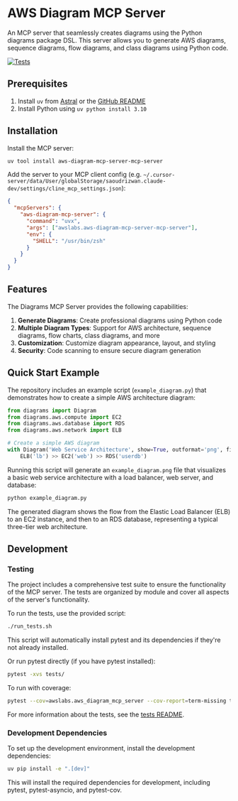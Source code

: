 # AWS Diagram MCP Server

An MCP server that seamlessly creates diagrams using the Python diagrams package DSL. This server allows you to generate AWS diagrams, sequence diagrams, flow diagrams, and class diagrams using Python code.

[![Tests](https://img.shields.io/badge/tests-passing-brightgreen.svg)](tests/)

## Prerequisites

1. Install `uv` from [Astral](https://docs.astral.sh/uv/getting-started/installation/) or the [GitHub README](https://github.com/astral-sh/uv#installation)
2. Install Python using `uv python install 3.10`

## Installation

Install the MCP server:
```bash
uv tool install aws-diagram-mcp-server-mcp-server
```

Add the server to your MCP client config (e.g. `~/.cursor-server/data/User/globalStorage/saoudrizwan.claude-dev/settings/cline_mcp_settings.json`):
```json
{
  "mcpServers": {
    "aws-diagram-mcp-server": {
      "command": "uvx",
      "args": ["awslabs.aws-diagram-mcp-server-mcp-server"],
      "env": {
        "SHELL": "/usr/bin/zsh"
      }
    }
  }
}
```

## Features

The Diagrams MCP Server provides the following capabilities:

1. **Generate Diagrams**: Create professional diagrams using Python code
2. **Multiple Diagram Types**: Support for AWS architecture, sequence diagrams, flow charts, class diagrams, and more
3. **Customization**: Customize diagram appearance, layout, and styling
4. **Security**: Code scanning to ensure secure diagram generation

## Quick Start Example

The repository includes an example script (`example_diagram.py`) that demonstrates how to create a simple AWS architecture diagram:

```python
from diagrams import Diagram
from diagrams.aws.compute import EC2
from diagrams.aws.database import RDS
from diagrams.aws.network import ELB

# Create a simple AWS diagram
with Diagram('Web Service Architecture', show=True, outformat='png', filename='example_diagram'):
    ELB('lb') >> EC2('web') >> RDS('userdb')
```

Running this script will generate an `example_diagram.png` file that visualizes a basic web service architecture with a load balancer, web server, and database:

```bash
python example_diagram.py
```

The generated diagram shows the flow from the Elastic Load Balancer (ELB) to an EC2 instance, and then to an RDS database, representing a typical three-tier web architecture.

## Development

### Testing

The project includes a comprehensive test suite to ensure the functionality of the MCP server. The tests are organized by module and cover all aspects of the server's functionality.

To run the tests, use the provided script:

```bash
./run_tests.sh
```

This script will automatically install pytest and its dependencies if they're not already installed.

Or run pytest directly (if you have pytest installed):

```bash
pytest -xvs tests/
```

To run with coverage:

```bash
pytest --cov=awslabs.aws_diagram_mcp_server --cov-report=term-missing tests/
```

For more information about the tests, see the [tests README](tests/README.md).

### Development Dependencies

To set up the development environment, install the development dependencies:

```bash
uv pip install -e ".[dev]"
```

This will install the required dependencies for development, including pytest, pytest-asyncio, and pytest-cov.
